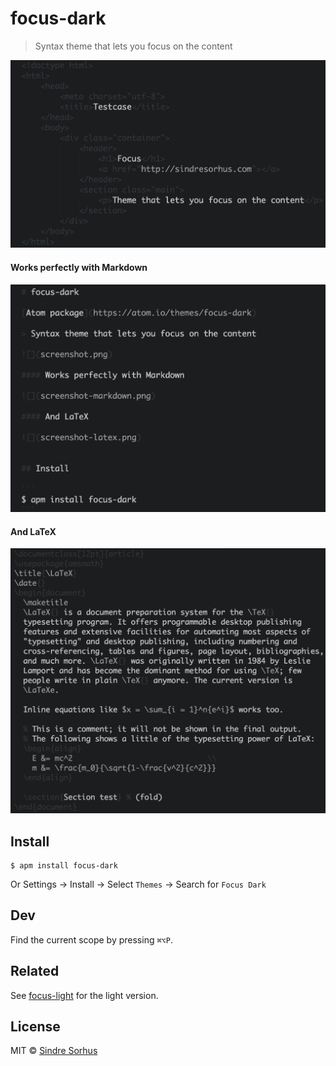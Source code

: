 # focus-dark

> Syntax theme that lets you focus on the content

![](screenshot.png)

#### Works perfectly with Markdown

![](screenshot-markdown.png)

#### And LaTeX

![](screenshot-latex.png)


## Install

```
$ apm install focus-dark
```

Or Settings → Install → Select `Themes` → Search for `Focus Dark`


## Dev

Find the current scope by pressing `⌘⌥P`.


## Related

See [focus-light](https://github.com/sindresorhus/atom-focus-light) for the light version.


## License

MIT © [Sindre Sorhus](http://sindresorhus.com)
